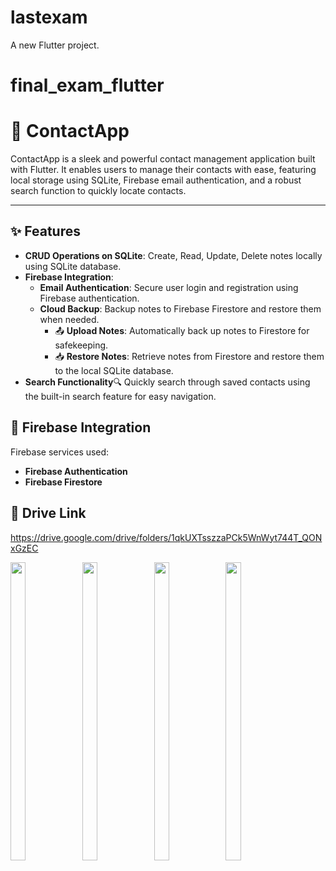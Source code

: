 # lastexam

A new Flutter project.


# final_exam_flutter

# 📱 ContactApp


ContactApp is a sleek and powerful contact management application built with Flutter. It enables users to manage their contacts with ease, featuring local storage using SQLite, Firebase email authentication, and a robust search function to quickly locate contacts.


---

## ✨ Features

- **CRUD Operations on SQLite**: Create, Read, Update, Delete notes locally using SQLite database.
- **Firebase Integration**:
  - **Email Authentication**: Secure user login and registration using Firebase authentication.
  - **Cloud Backup**: Backup notes to Firebase Firestore and restore them when needed.
    - 📤 **Upload Notes**: Automatically back up notes to Firestore for safekeeping.
    - 📥 **Restore Notes**: Retrieve notes from Firestore and restore them to the local SQLite database.
- **Search Functionality**🔍 Quickly search through saved contacts using the built-in search feature for easy navigation.


## 🚀 Firebase Integration
Firebase services used:
- **Firebase Authentication**
- **Firebase Firestore**



## 📄 Drive Link 

https://drive.google.com/drive/folders/1qkUXTsszzaPCk5WnWyt744T_QONxGzEC




  <img src = "https://github.com/user-attachments/assets/82d285ee-2e4c-457f-8c33-b107e264b6c6"  height=35% width=22%  />
   <img src = "https://github.com/user-attachments/assets/8e07832f-0981-4a91-8a07-f1545677049a"  height=35% width=22%  />
    <img src = "https://github.com/user-attachments/assets/2fb1f958-6a5d-426c-9146-8504aaf453d8"  height=35% width=22%  />
    <img src = "https://github.com/user-attachments/assets/9137f8d9-efe4-4d24-bb02-8b64184d0b5d"  height=35% width=22%  />
